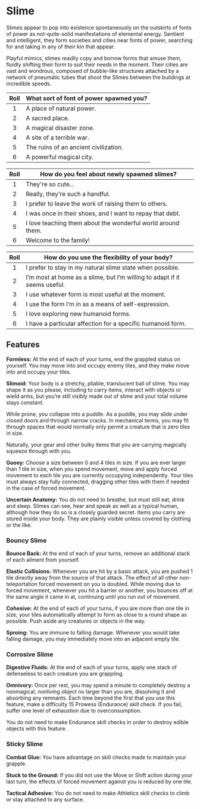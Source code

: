 # Slime

Slimes appear to pop into existence spontaneously on the outskirts of fonts of power as not-quite-solid manifestations of elemental energy. Sentient and intelligent, they form societies and cities near fonts of power, searching for and taking in any of their kin that appear.

Playful mimics, slimes readily copy and borrow forms that amuse them, fluidly shifting their form to suit their needs in the moment.
Their cities are vast and wondrous, composed of bubble-like structures attached by a network of pneumatic tubes that shoot the Slimes between the buildings at incredible speeds.

<div class="side-panel">

| Roll  | What sort of font of power spawned you? |
| :---: | --------------------------------------- |
|   1   | A place of natural power.               |
|   2   | A sacred place.                         |
|   3   | A magical disaster zone.                |
|   4   | A site of a terrible war.               |
|   5   | The ruins of an ancient civilization.   |
|   6   | A powerful magical city.                |

| Roll  | How do you feel about newly spawned slimes?                 |
| :---: | ----------------------------------------------------------- |
|   1   | They're so cute...                                          |
|   2   | Really, they're such a handful.                             |
|   3   | I prefer to leave the work of raising them to others.       |
|   4   | I was once in their shoes, and I want to repay that debt.   |
|   5   | I love teaching them about the wonderful world around them. |
|   6   | Welcome to the family!                                      |

| Roll  | How do you use the flexibility of your body?                              |
| :---: | ------------------------------------------------------------------------- |
|   1   | I prefer to stay in my natural slime state when possible.                 |
|   2   | I’m most at home as a slime, but I’m willing to adapt if it seems useful. |
|   3   | I use whatever form is most useful at the moment.                         |
|   4   | I use the form I’m in as a means of self-expression.                      |
|   5   | I love exploring new humanoid forms.                                      |
|   6   | I have a particular affection for a specific humanoid form.               |

</div>

## Features

**Formless:** At the end of each of your turns, end the grappled status on yourself. You may move into and occupy enemy tiles, and they make move into and occupy your tiles.

**Slimoid:** Your body is a stretchy, pliable, translucent ball of slime. You may shape it as you please, including to carry items, interact with objects or wield arms, but you’re still visibly made out of slime and your total volume stays constant.

While prone, you collapse into a puddle. As a puddle, you may slide under closed doors and through narrow cracks.
In mechanical terms, you may fit through spaces that would normally only permit a creature that is zero tiles in size.

Naturally, your gear and other bulky items that you are carrying magically squeeze through with you.

**Gooey:** Choose a size between 0 and 4 tiles in size.
If you are ever larger than 1 tile in size, when you spend movement, move and apply forced movement to each tile you are currently occupying independently.
Your tiles must always stay fully connected, dragging other tiles with them if needed in the case of forced movement.

**Uncertain Anatomy:** You do not need to breathe, but must still eat, drink and sleep. Slimes can see, hear and speak as well as a typical human, although how they do so is a closely guarded secret. Items you carry are stored inside your body. They are plainly visible unless covered by clothing or the like.

### Bouncy Slime

**Bounce Back:** At the end of each of your turns, remove an additional stack of each ailment from yourself.

**Elastic Collisions:** Whenever you are hit by a basic attack, you are pushed 1 tile directly away from the source of that attack. The effect of all other non-teleportation forced movement on you is doubled. While moving due to forced movement, whenever you hit a barrier or another, you bounces off at the same angle it came in at, continuing until you run out of movement.

**Cohesive:** At the end of each of your turns, if you are more than one tile in size, your tiles automatically attempt to form as close to a round shape as possible.
Push aside any creatures or objects in the way.

**Sproing:** You are immune to falling damage. Whenever you would take falling damage, you may immediately move into an adjacent empty tile.

### Corrosive Slime

**Digestive Fluids:** At the end of each of your turns, apply one stack of defenseless to each creature you are grappling.

**Omnivory:** Once per rest, you may spend a minute to completely destroy a nonmagical, nonliving object no larger than you are, dissolving it and absorbing any remnants. Each time beyond the first that you use this feature, make a difficulty 15 Prowess (Endurance) skill check. If you fail, suffer one level of exhaustion due to overconsumption.

You do not need to make Endurance skill checks in order to destroy edible objects with this feature.

### Sticky Slime

**Combat Glue:** You have advantage on skill checks made to maintain your grapple.

**Stuck to the Ground:** If you did not use the Move or Shift action during your last turn, the effects of forced movement against you is reduced by one tile.

**Tactical Adhesive:** You do not need to make Athletics skill checks to climb or stay attached to any surface.
